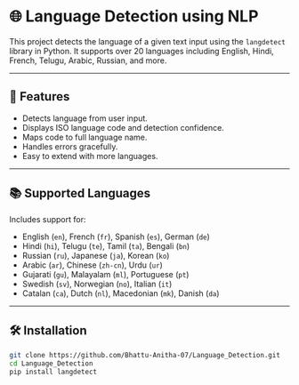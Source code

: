 # 🌐 Language Detection using NLP

This project detects the language of a given text input using the `langdetect` library in Python. It supports over 20 languages including English, Hindi, French, Telugu, Arabic, Russian, and more.

---

## 🚀 Features

- Detects language from user input.
- Displays ISO language code and detection confidence.
- Maps code to full language name.
- Handles errors gracefully.
- Easy to extend with more languages.

---

## 📚 Supported Languages

Includes support for:
- English (`en`), French (`fr`), Spanish (`es`), German (`de`)
- Hindi (`hi`), Telugu (`te`), Tamil (`ta`), Bengali (`bn`)
- Russian (`ru`), Japanese (`ja`), Korean (`ko`)
- Arabic (`ar`), Chinese (`zh-cn`), Urdu (`ur`)
- Gujarati (`gu`), Malayalam (`ml`), Portuguese (`pt`)
- Swedish (`sv`), Norwegian (`no`), Italian (`it`)
- Catalan (`ca`), Dutch (`nl`), Macedonian (`mk`), Danish (`da`)

---

## 🛠️ Installation

```bash
git clone https://github.com/Bhattu-Anitha-07/Language_Detection.git
cd Language_Detection
pip install langdetect
